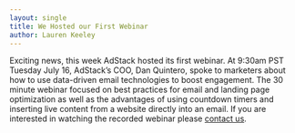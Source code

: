 ```yaml
---
layout: single
title: We Hosted our First Webinar
author: Lauren Keeley
---
```


Exciting news, this week AdStack hosted its first webinar. At 9:30am PST Tuesday July 16, AdStack’s COO, Dan Quintero, spoke to marketers about how to use data-driven email technologies to boost engagement. The 30 minute webinar focused on best practices for email and landing page optimization as well as the advantages of using countdown timers and inserting live content from a website directly into an email. If you are interested in watching the recorded webinar please [contact us](/contact/). 
